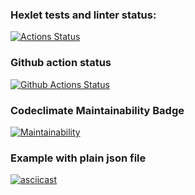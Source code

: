 ### Hexlet tests and linter status:
[![Actions Status](https://github.com/yudzhum/python-project-50/workflows/hexlet-check/badge.svg)](https://github.com/yudzhum/python-project-50/actions)

### Github action status
[![Github Actions Status](https://github.com/yudzhum/python-project-50/actions/workflows/test-and-linter.yml/badge.svg)](https://github.com/yudzhum/python-project-50/actions)

### Codeclimate Maintainability Badge
[![Maintainability](https://api.codeclimate.com/v1/badges/3c46f84820c6fad359a5/maintainability)](https://codeclimate.com/github/yudzhum/python-project-50/maintainability)

### Example with plain json file
[![asciicast](https://asciinema.org/a/azXe3StC8EUZgKbM6zdXH781S.svg)](https://asciinema.org/a/azXe3StC8EUZgKbM6zdXH781S)

